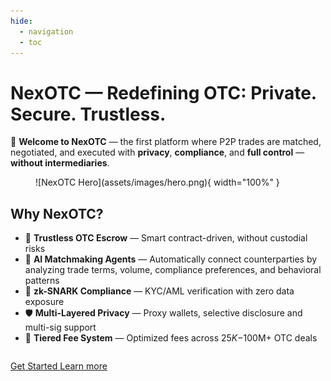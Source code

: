 ```yaml
---
hide:
  - navigation
  - toc
---
```


# NexOTC — Redefining OTC: Private. Secure. Trustless.

🚀 **Welcome to NexOTC** — the first platform where P2P trades are matched, negotiated, and executed with **privacy**, **compliance**, and **full control** — **without intermediaries**.

<figure markdown>
  ![NexOTC Hero](assets/images/hero.png){ width="100%" }
</figure>

## Why NexOTC?

- 🔐 **Trustless OTC Escrow** — Smart contract-driven, without custodial risks
- 🤖 **AI Matchmaking Agents** — Automatically connect counterparties by analyzing trade terms, volume, compliance preferences, and behavioral patterns
- 🧩 **zk-SNARK Compliance** — KYC/AML verification with zero data exposure
- 🛡️ **Multi-Layered Privacy** — Proxy wallets, selective disclosure and multi-sig support
- 💸 **Tiered Fee System** — Optimized fees across $25K-$100M+ OTC deals

<div style="margin-top: 2em">
<a href="welcome/getting-started/" class="md-button md-button--primary">
Get Started
</a>
<a href="modules/overview/" class="md-button">
Learn more
</a>
</div>